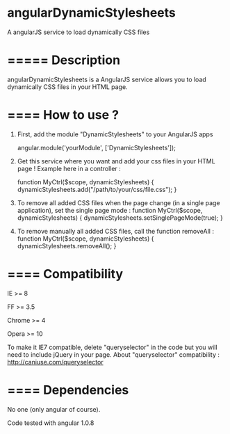 angularDynamicStylesheets
=========================

A angularJS service to load dynamically CSS files

=====
Description
====
angularDynamicStylesheets is a AngularJS service allows you to load dynamically CSS files in your HTML page.

====
How to use ?
====

1. First, add the module "DynamicStylesheets" to your AngularJS apps

     angular.module('yourModule', ['DynamicStylesheets']);


2. Get this service where you want and add your css files in your HTML page ! Example here in a controller :

     function MyCtrl($scope, dynamicStylesheets)
     {
         dynamicStylesheets.add("/path/to/your/css/file.css");
     }

3. To remove all added CSS files when the page change (in a single page application), set the single page mode :
     function MyCtrl($scope, dynamicStylesheets)
     {
         dynamicStylesheets.setSinglePageMode(true);
     }

4. To remove manually all added CSS files, call the function removeAll :
     function MyCtrl($scope, dynamicStylesheets)
     {
         dynamicStylesheets.removeAll();
     }

====
Compatibility
====
IE >= 8

FF >= 3.5

Chrome >= 4

Opera >= 10


To make it IE7 compatible, delete "queryselector" in the code but you will need to include jQuery in your page.
About "queryselector" compatibility : http://caniuse.com/queryselector

====
Dependencies
====
No one (only angular of course).

Code tested with angular 1.0.8

